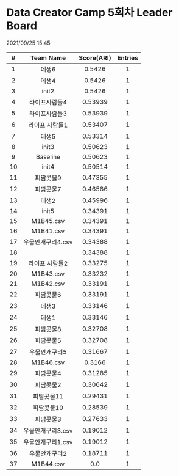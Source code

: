# Data Creator Camp 5회차 Leader Board
2021/09/25 15:45

|#|Team Name|Score(ARI)|Entries|  
|:---:|:---:|:---:|:---:|  
|1|데생6|0.5426|1|  
|2|데생4|0.5426|1|  
|3|init2|0.5426|1|  
|4|라이프사람들4|0.53939|1|  
|5|라이프사람들3|0.53939|1|  
|6|라이프 사람들1|0.53407|1|  
|7|데생5|0.53314|1|  
|8|init3|0.50623|1|  
|9|Baseline|0.50623|1|  
|10|init4|0.50514|1|  
|11|피땀콧물9|0.47355|1|  
|12|피땀콧물7|0.46586|1|  
|13|데생2|0.45996|1|  
|14|init5|0.34391|1|  
|15|M1B45.csv|0.34391|1|  
|16|M1B41.csv|0.34391|1|  
|17|우물안개구리4.csv|0.34388|1|  
|18||0.34388|1|  
|19|라이프 사람들2|0.33275|1|  
|20|M1B43.csv|0.33232|1|  
|21|M1B42.csv|0.33191|1|  
|22|피땀콧물6|0.33191|1|  
|23|데생3|0.33146|1|  
|24|데생1|0.33146|1|  
|25|피땀콧물8|0.32708|1|  
|26|피땀콧물5|0.32708|1|  
|27|우물안개구리5|0.31667|1|  
|28|M1B46.csv|0.3166|1|  
|29|피땀콧물4|0.31285|1|  
|30|피땀콧물2|0.30642|1|  
|31|피땀콧물11|0.29431|1|  
|32|피땀콧물10|0.28539|1|  
|33|피땀콧물3|0.27633|1|  
|34|우물안개구리3.csv|0.19012|1|  
|35|우물안개구리1.csv|0.19012|1|  
|36|우물안개구리2|0.18711|1|  
|37|M1B44.csv|0.0|1|  
